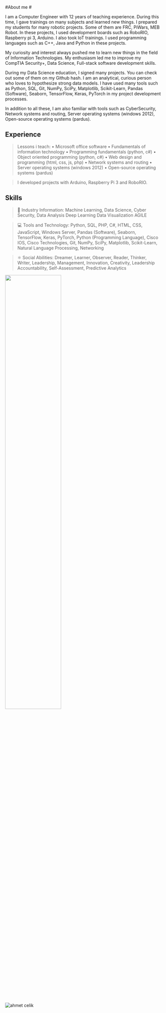 #About me #

I am a Computer Engineer with 12 years of teaching experience. During this time, I gave trainings on many subjects and learned new things. I prepared my students for many robotic projects. Some of them are FRC, PiWars, MEB Robot. In these projects, I used development boards such as RoboRIO, Raspberry pi 3, Arduino. I also took IoT trainings. I used programming languages ​​such as C++, Java and Python in these projects.

My curiosity and interest always pushed me to learn new things in the field of Information Technologies. My enthusiasm led me to improve my CompTIA Security+, Data Science, Full-stack software development skills.

During my Data Science education, I signed many projects. You can check out some of them on my Github hash. I am an analytical, curious person who loves to hypothesize strong data models. I have used many tools such as Python, SQL, Git, NumPy, SciPy, Matplotlib, Scikit-Learn, Pandas (Software), Seaborn, TensorFlow, Keras, PyTorch in my project development processes.

In addition to all these, I am also familiar with tools such as Cyber ​​Security, Network systems and routing, Server operating systems (windows 2012), Open-source operating systems (pardus).

## Experience

> Lessons i teach:
 • Microsoft office software
 • Fundamentals of information technology
 • Programming fundamentals (python, c#)
 • Object oriented programming (python, c#)
 • Web design and programming (html, css, js, php)
 • Network systems and routing
 • Server operating systems (windows 2012)
 • Open-source operating systems (pardus)

> I developed projects with Arduino, Raspberry Pi 3 and RoboRIO.

## Skills

> 📱 Industry Information:
 Machine Learning, Data Science, Cyber 
 Security, Data Analysis Deep Learning Data 
 Visualization AGILE 

> 💻 Tools and Technology:
 Python, SQL, PHP, C#, HTML, CSS, 
 JavaScript, Windows Server, Pandas 
 (Software), Seaborn, TensorFlow, Keras, 
 PyTorch, Python (Programming Language), 
 Cisco IOS, Cisco Technologies, Git, NumPy, 
 SciPy, Matplotlib, Scikit-Learn, Natural 
 Language Processing, Networking

> ⚛ Social Abilities:
 Dreamer, Learner, Observer, Reader, 
 Thinker, Writer, Leadership, Management, 
 Innovation, Creativity, Leadership 
 Accountability, Self-Assessment, Predictive Analytics

<img src="https://github-readme-stats.vercel.app/api?username=ahmedclk&show_icons=true&theme=dracula" align='center' width="60%">


<p align="left"> <img src="https://komarev.com/ghpvc/?username=ahmedclk" alt="ahmet celik" /> </p>
